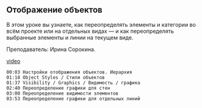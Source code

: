 ## Отображение объектов

В этом уроке вы узнаете, как переопределять элементы и категории во всём проекте или на отдельных видах — и как переопределять выбранные элементы и линии на текущем виде.

Преподаватель: Ирина Сорокина.

[video](https://player.softculture.cc/embed/online/RVT/RVT_42.17.02_L6-2_Theory_Graphics_Hierarchy)

``` chapters
00:03 Настройки отображения объектов. Иерархия
01:18 Object Styles / Стили объектов
01:37 Visibility / Graphics / Видимость / графика
02:40 Переопределение графики для стен
03:00 Переопределение видимости элементов
03:53 Переопределение графики для отдельных линий
```
